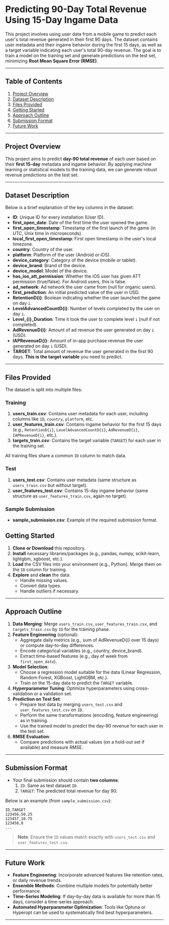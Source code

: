 # Predicting 90-Day Total Revenue Using 15-Day Ingame Data

This project involves using user data from a mobile game to predict each user's total revenue generated in their first 90 days. The dataset contains user metadata and their ingame behavior during the first 15 days, as well as a target variable indicating each user's total 90-day revenue. The goal is to train a model on the training set and generate predictions on the test set, minimizing **Root Mean Square Error (RMSE)**.

---

## Table of Contents
1. [Project Overview](#project-overview)
2. [Dataset Description](#dataset-description)
3. [Files Provided](#files-provided)
4. [Getting Started](#getting-started)
5. [Approach Outline](#approach-outline)
6. [Submission Format](#submission-format)
7. [Future Work](#future-work)

---

## Project Overview
This project aims to predict **day-90 total revenue** of each user based on their **first 15-day** metadata and ingame behavior. By applying machine learning or statistical models to the training data, we can generate robust revenue predictions on the test set.

---

## Dataset Description
Below is a brief explanation of the key columns in the dataset:

- **ID**: Unique ID for every installation (User ID).
- **first_open_date**: Date of the first time the user opened the game.
- **first_open_timestamp**: Timestamp of the first launch of the game (in UTC, Unix time in microseconds).
- **local_first_open_timestamp**: First open timestamp in the user's local timezone.
- **country**: Country of the user.
- **platform**: Platform of the user (Android or iOS).
- **device_category**: Category of the device (mobile or tablet).
- **device_brand**: Brand of the device.
- **device_model**: Model of the device.
- **has_ios_att_permission**: Whether the iOS user has given ATT permission (true/false). For Android users, this is false.
- **ad_network**: Ad network the user came from (null for organic users).
- **first_prediction**: An initial predicted value of the user in USD.
- **RetentionD{i}**: Boolean indicating whether the user launched the game on day `i`.
- **LevelAdvancedCountD{i}**: Number of levels completed by the user on day `i`.
- **Level_{i}_Duration**: Time it took the user to complete level `i` (null if not completed).
- **AdRevenueD{i}**: Amount of ad revenue the user generated on day `i` (USD).
- **IAPRevenueD{i}**: Amount of in-app purchase revenue the user generated on day `i` (USD).
- **TARGET**: Total amount of revenue the user generated in the first 90 days. **This is the target variable** you need to predict.

---

## Files Provided
The dataset is split into multiple files:

### Training
1. **users_train.csv**: Contains user metadata for each user, including columns like `ID`, `country`, `platform`, etc.
2. **user_features_train.csv**: Contains ingame behavior for the first 15 days (e.g., `RetentionD{i}`, `LevelAdvancedCountD{i}`, `AdRevenueD{i}`, `IAPRevenueD{i}`, etc.).
3. **targets_train.csv**: Contains the target variable (`TARGET`) for each user in the training set.

All training files share a common `ID` column to match data.

### Test
1. **users_test.csv**: Contains user metadata (same structure as `users_train.csv` but without target).
2. **user_features_test.csv**: Contains 15-day ingame behavior (same structure as `user_features_train.csv`, again no target).

### Sample Submission
- **sample_submission.csv**: Example of the required submission format.



## Getting Started
1. **Clone or Download** this repository.
2. **Install** necessary libraries/packages (e.g., pandas, numpy, scikit-learn, lightgbm, xgboost, etc.).
3. **Load** the CSV files into your environment (e.g., Python). Merge them on the `ID` column for training.
4. **Explore** and **clean** the data:
   - Handle missing values.
   - Convert data types.
   - Handle outliers if necessary.

---

## Approach Outline
1. **Data Merging**: Merge `users_train.csv`, `user_features_train.csv`, and `targets_train.csv` by `ID` for the training phase.
2. **Feature Engineering** (optional):
   - Aggregate daily metrics (e.g., sum of AdRevenueD{i} over 15 days) or compute day-to-day differences.
   - Encode categorical variables (e.g., country, device_brand).
   - Extract time-based features (e.g., day of week from `first_open_date`).
3. **Model Selection**:
   - Choose a regression model suitable for the data (Linear Regression, Random Forest, XGBoost, LightGBM, etc.).
   - Train on the 15-day data to predict the `TARGET` variable.
4. **Hyperparameter Tuning**: Optimize hyperparameters using cross-validation or a validation set.
5. **Prediction on Test Set**:
   - Prepare test data by merging `users_test.csv` and `user_features_test.csv` on `ID`.
   - Perform the same transformations (encoding, feature engineering) as in training.
   - Use the trained model to predict the day-90 revenue for each user in the test set.
6. **RMSE Evaluation**:
   - Compare predictions with actual values (on a hold-out set if available) and measure RMSE.

---

## Submission Format
- Your final submission should contain **two columns**:
  1. `ID`: Same as test dataset `ID`.
  2. `TARGET`: The predicted total revenue for day 90.

Below is an example (from `sample_submission.csv`):
```csv
ID,TARGET
123456,50.25
123457,10.75
123458,0
...
```

> **Note**: Ensure the `ID` values match exactly with `users_test.csv` and `user_features_test.csv`.

---

## Future Work
- **Feature Engineering**: Incorporate advanced features like retention rates, or daily revenue trends.
- **Ensemble Methods**: Combine multiple models for potentially better performance.
- **Time-Series Modeling**: If day-by-day data is available for more than 15 days, consider a time-series approach.
- **Automated Hyperparameter Optimization**: Tools like Optuna or Hyperopt can be used to systematically find best hyperparameters.

---


